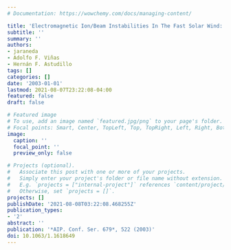 ```yaml
---
# Documentation: https://wowchemy.com/docs/managing-content/

title: 'Electromagnetic Ion/Beam Instabilities In The Fast Solar Wind: Proton Core  Temperature Anisotropy Effects On The Relative Drift Speed And Ion Heating'
subtitle: ''
summary: ''
authors:
- jaraneda
- Adolfo F. Viñas
- Hernán F. Astudillo
tags: []
categories: []
date: '2003-01-01'
lastmod: 2021-08-07T23:22:08-04:00
featured: false
draft: false

# Featured image
# To use, add an image named `featured.jpg/png` to your page's folder.
# Focal points: Smart, Center, TopLeft, Top, TopRight, Left, Right, BottomLeft, Bottom, BottomRight.
image:
  caption: ''
  focal_point: ''
  preview_only: false

# Projects (optional).
#   Associate this post with one or more of your projects.
#   Simply enter your project's folder or file name without extension.
#   E.g. `projects = ["internal-project"]` references `content/project/deep-learning/index.md`.
#   Otherwise, set `projects = []`.
projects: []
publishDate: '2021-08-08T03:22:08.468255Z'
publication_types:
- '2'
abstract: ''
publication: '*AIP. Conf. Ser. 679*, 522 (2003)'
doi: 10.1063/1.1618649
---
```

